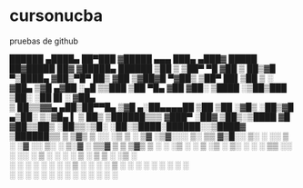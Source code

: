 # cursonucba
pruebas de github



  ██████  ▄████▄  ██▀███  ▓█████ ▄▄▄       ███▄ ▄███▓   █████  ██▓█████ ██▓    ▓█████▄   ██████ 
▒██    ▒ ▒██▀ ▀█ ▓██ ▒ ██▒▓█   ▀▒████▄    ▓██▒▀█▀ ██▒ ▓██    ▒▓██▓█   ▀▓██▒    ▒██▀ ██▌▒██    ▒ 
░ ▓██▄   ▒▓█    ▄▓██ ░▄█ ▒▒███  ▒██  ▀█▄  ▓██    ▓██░ ▒████  ░▒██▒███  ▒██░    ░██   █▌░ ▓██▄   
  ▒   ██▒▒▓▓▄ ▄██▒██▀▀█▄  ▒▓█  ▄░██▄▄▄▄██ ▒██    ▒██  ░▓█▒    ░██▒▓█  ▄▒██░   ▒░▓█▄   ▌  ▒   ██▒
▒██████▒▒▒ ▓███▀ ░██▓ ▒██▒░▒████ ▓█   ▓██▒▒██▒   ░██▒▒░▒█░    ░██░▒████░██████░░▒████▓ ▒██████▒▒
▒ ▒▓▒ ▒ ░░ ░▒ ▒  ░ ▒▓ ░▒▓░░░ ▒░  ▒▒   ▓▒█░░ ▒░   ░  ░░ ▒ ░    ░▓ ░░ ▒░ ░ ▒░▓  ░ ▒▒▓  ▒ ▒ ▒▓▒ ▒ ░
░ ░▒  ░    ░  ▒    ░▒ ░ ▒░ ░ ░    ░   ▒▒ ░░  ░      ░░ ░       ▒  ░ ░  ░ ░ ▒    ░ ▒  ▒ ░ ░▒  ░  
░  ░  ░  ░          ░   ░    ░    ░   ▒   ░      ░     ░ ░     ▒    ░    ░ ░    ░ ░  ░ ░  ░  ░  
      ░  ░ ░        ░        ░        ░  ░       ░   ░         ░    ░      ░      ░          ░  

